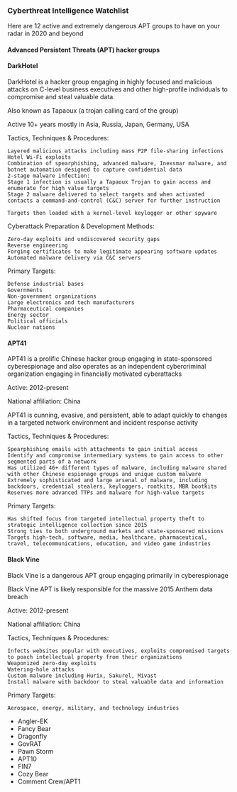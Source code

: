 ### Cyberthreat Intelligence Watchlist

Here are 12 active and extremely dangerous APT groups to have on your radar in 2020 and beyond

#### Advanced Persistent Threats (APT) hacker groups

#### DarkHotel 

DarkHotel is a hacker group engaging in highly focused and malicious attacks on C-level business executives and other high-profile individuals to compromise and steal valuable data.

Also known as Tapaoux (a trojan calling card of the group)

Active 10+ years mostly in Asia, Russia, Japan, Germany, USA

Tactics, Techniques & Procedures:
```
Layered malicious attacks including mass P2P file-sharing infections
Hotel Wi-Fi exploits 
Combination of spearphishing, advanced malware, Inexsmar malware, and botnet automation designed to capture confidential data
2-stage malware infection:
Stage 1 infection is usually a Tapaoux Trojan to gain access and enumerate for high value targets
Stage 2 malware delivered to select targets and when activated contacts a command-and-control (C&C) server for further instruction

Targets then loaded with a kernel-level keylogger or other spyware
```
Cyberattack Preparation & Development Methods:
```
Zero-day exploits and undiscovered security gaps
Reverse engineering
Forging certificates to make legitimate appearing software updates
Automated malware delivery via C&C servers
```

Primary Targets:
``` 
Defense industrial bases 
Governments
Non-government organizations 
Large electronics and tech manufacturers
Pharmaceutical companies
Energy sector
Political officials
Nuclear nations
```

#### APT41

APT41 is a prolific Chinese hacker group engaging in state-sponsored cyberespionage and also operates as an independent cybercriminal organization engaging in financially motivated cyberattacks

Active:  2012-present

National affiliation:  China

APT41 is cunning, evasive, and persistent, able to adapt quickly to changes in a targeted network environment and incident response activity

Tactics, Techniques & Procedures:
```
Spearphishing emails with attachments to gain initial access 
Identify and compromise intermediary systems to gain access to other segmented parts of a network
Has utilized 46+ different types of malware, including malware shared with other Chinese espionage groups and unique custom malware
Extremely sophisticated and large arsenal of malware, including backdoors, credential stealers, keyloggers, rootkits, MBR bootkits
Reserves more advanced TTPs and malware for high-value targets
```

Primary Targets:
``` 
Has shifted focus from targeted intellectual property theft to strategic intelligence collection since 2015
Strong ties to both underground markets and state-sponsored missions
Targets high-tech, software, media, healthcare, pharmaceutical, travel, telecommunications, education, and video game industries
```

#### Black Vine

Black Vine is a dangerous APT group engaging primarily in cyberespionage

Black Vine APT is likely responsible for the massive 2015 Anthem data breach 

Active:  2012-present

National affiliation:  China

Tactics, Techniques & Procedures:
```
Infects websites popular with executives, exploits compromised targets to poach intellectual property from their organizations
Weaponized zero-day exploits
Watering-hole attacks
Custom malware including Hurix, Sakurel, Mivast
Install malware with backdoor to steal valuable data and information
```

Primary Targets:
```
Aerospace, energy, military, and technology industries
```

- Angler-EK
- Fancy Bear
- Dragonfly
- GovRAT
- Pawn Storm
- APT10
- FIN7
- Cozy Bear
- Comment Crew/APT1
